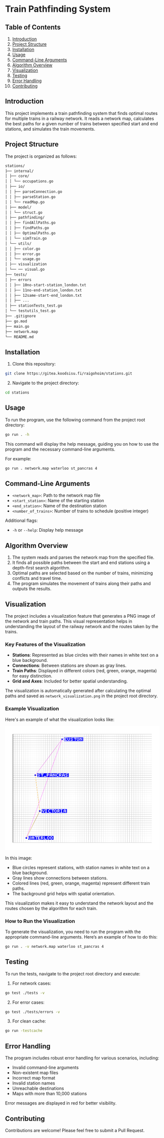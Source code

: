 # Train Pathfinding System

## Table of Contents

1. [Introduction](#introduction)
2. [Project Structure](#project-structure)
3. [Installation](#installation)
4. [Usage](#usage)
5. [Command-Line Arguments](#command-line-arguments)
6. [Algorithm Overview](#algorithm-overview)
7. [Visualization](#visualization)
8. [Testing](#testing)
9. [Error Handling](#error-handling)
10. [Contributing](#contributing)

## Introduction

This project implements a train pathfinding system that finds optimal routes for multiple trains in a railway network. It reads a network map, calculates the best paths for a given number of trains between specified start and end stations, and simulates the train movements.

## Project Structure

The project is organized as follows:

```bash
stations/
├── internal/
│ ├── core/
│ │ └── occupations.go
│ ├── io/
│ │ ├── parseConnection.go
│ │ ├── parseStation.go
│ │ └── readMap.go
│ ├── model/
│ │ └── struct.go
│ ├── pathfinding/
│ │ ├── findAllPaths.go
│ │ ├── findPaths.go
│ │ ├── OptimalPaths.go
│ │ └── simTrain.go
│ └── utils/
│ │ ├── color.go
│ │ ├── error.go
│ │ └── usage.go
│ ├── visualization
│ └── ── visual.go
├── tests/
│ ├── errors
│ │ ├── 10no-start-station_london.txt
│ │ ├── 11no-end-station_london.txt
│ │ ├── 12same-start-end_london.txt
│ │ ├── ...
│ ├── stationTests_test.go
│ └── testutils_test.go
├── .gitignore
├── go.mod
├── main.go
├── network.map
└── README.md
```

## Installation

1. Clone this repository:

```bash
git clone https://gitea.koodsisu.fi/raigohoim/stations.git
```

2. Navigate to the project directory:

```bash
cd stations
```

## Usage

To run the program, use the following command from the project root directory:

```bash
go run . -h
```

This command will display the help message, guiding you on how to use the program and the necessary command-line arguments.

For example:

```bash
go run . network.map waterloo st_pancras 4
```

## Command-Line Arguments

- `<network_map>`: Path to the network map file
- `<start_station>`: Name of the starting station
- `<end_station>`: Name of the destination station
- `<number_of_trains>`: Number of trains to schedule (positive integer)

Additional flags:

- `-h` or `--help`: Display help message

## Algorithm Overview

1. The system reads and parses the network map from the specified file.
2. It finds all possible paths between the start and end stations using a depth-first search algorithm.
3. Optimal paths are selected based on the number of trains, minimizing conflicts and travel time.
4. The program simulates the movement of trains along their paths and outputs the results.

## Visualization

The project includes a visualization feature that generates a PNG image of the network and train paths. This visual representation helps in understanding the layout of the railway network and the routes taken by the trains.

### Key Features of the Visualization

- **Stations**: Represented as blue circles with their names in white text on a blue background.
- **Connections**: Between stations are shown as gray lines.
- **Train Paths**: Displayed in different colors (red, green, orange, magenta) for easy distinction.
- **Grid and Axes**: Included for better spatial understanding.

The visualization is automatically generated after calculating the optimal paths and saved as `network_visualization.png` in the project root directory.

### Example Visualization

Here's an example of what the visualization looks like:

![Network Visualization](network_visualization.png)

In this image:

- Blue circles represent stations, with station names in white text on a blue background.
- Gray lines show connections between stations.
- Colored lines (red, green, orange, magenta) represent different train paths.
- The background grid helps with spatial orientation.

This visualization makes it easy to understand the network layout and the routes chosen by the algorithm for each train.

### How to Run the Visualization

To generate the visualization, you need to run the program with the appropriate command-line arguments. Here’s an example of how to do this:

```bash
go run . -v network.map waterloo st_pancras 4
```

## Testing

To run the tests, navigate to the project root directory and execute:

1. For network cases:

```bash
go test ./tests -v
```

2. For error cases:

```bash
go test ./tests/errors -v
```

3. For clean cache:

```bash
go run -testcache
```

## Error Handling

The program includes robust error handling for various scenarios, including:

- Invalid command-line arguments
- Non-existent map files
- Incorrect map format
- Invalid station names
- Unreachable destinations
- Maps with more than 10,000 stations

Error messages are displayed in red for better visibility.

## Contributing

Contributions are welcome! Please feel free to submit a Pull Request.
